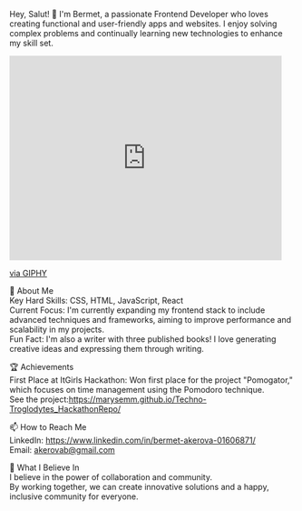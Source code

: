 Hey, Salut! 👋
I'm Bermet, a passionate Frontend Developer who loves creating functional and user-friendly apps and websites. I enjoy solving complex problems and continually learning new technologies to enhance my skill set.
<iframe src="https://giphy.com/embed/hpXdHPfFI5wTABdDx9" width="480" height="360" style="" frameBorder="0" class="giphy-embed" allowFullScreen></iframe><p><a href="https://giphy.com/gifs/scaler-official-computer-laptop-hello-world-hpXdHPfFI5wTABdDx9">via GIPHY</a></p>
🚀 About Me
<br> Key Hard Skills: CSS, HTML, JavaScript, React
<br> Current Focus: I'm currently expanding my frontend stack to include advanced techniques and frameworks, aiming to improve performance and scalability in my projects.
<br> Fun Fact: I'm also a writer with three published books! I love generating creative ideas and expressing them through writing.

🏆 Achievements
<br> First Place at ItGirls Hackathon: Won first place for the project "Pomogator," which focuses on time management using the Pomodoro technique.
<br> See the project:https://marysemm.github.io/Techno-Troglodytes_HackathonRepo/

📫 How to Reach Me
<br> LinkedIn: https://www.linkedin.com/in/bermet-akerova-01606871/
<br>Email: akerovab@gmail.com

🌟 What I Believe In
<br> I believe in the power of collaboration and community. 
<br> By working together, we can create innovative solutions and a happy, inclusive community for everyone.
